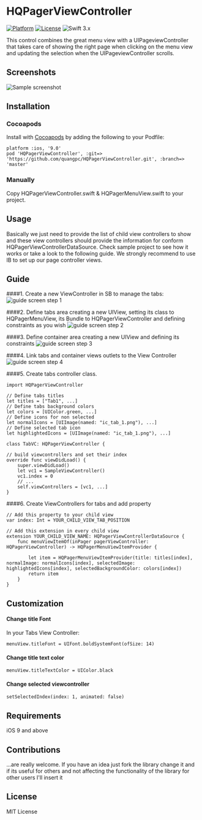 # HQPagerViewController

[![Platform](http://img.shields.io/badge/platform-iOS-blue.svg?style=flat)](https://cocoapods.org/?q=HQPagerviewcontroller) [![License](http://img.shields.io/badge/license-MIT-green.svg?style=flat)](https://github.com/Yalantis/Segmentio/blob/master/LICENSE) ![Swift 3.x](https://img.shields.io/badge/Swift-3.0-orange.svg)

This control combines the great menu view with a UIPageviewController that takes care of showing the right page when clicking on the menu view and updating the selection when the UIPageviewController scrolls.

## Screenshots
![Sample screenshot](/sample.gif)

## Installation

### Cocoapods

Install with [Cocoapods](http://cocoapods.org/) by adding the following to your Podfile:

```
platform :ios, '9.0'
pod 'HQPagerViewController', :git=> 'https://github.com/quangpc/HQPagerViewController.git', :branch=> 'master'
```

### Manually
Copy HQPagerViewController.swift & HQPagerMenuView.swift to your project.

## Usage
Basically we just need to provide the list of child view controllers to show and these view controllers should provide the information for conform HQPagerViewControllerDataSource.
Check sample project to see how it works or take a look to the following guide.
We strongly recommend to use IB to set up our page controller views.

## Guide

####1. Create a new ViewController in SB to manage the tabs:
![guide screen step 1](/guide_imgs/guide_define_tabViewController.png)

####2. Define tabs area creating a new UIView, setting its class to HQPagerMenuView, its Bundle to HQPagerViewController and defining constraints as you wish
![guide screen step 2](/guide_imgs/guide_define_menuView.png)

####3. Define container area creating a new UIView and defining its constraints
![guide screen step 3](/guide_imgs/guide_define_containerView.png)

####4. Link tabs and container views outlets to the View Controller
![guide screen step 4](/guide_imgs/guide_linked_outlets.png)

####5. Create tabs controller class.

```
import HQPagerViewController
```

```
// Define tabs titles
let titles = ["Tab1", ...]
// Define tabs background colors
let colors = [UIColor.green, ...]
// Define icons for non selected
let normalIcons = [UIImage(named: "ic_tab_1.png"), ...]
// Define selected tab icon
let highlightedIcons = [UIImage(named: "ic_tab_1.png"), ...]

```

```
class TabVC: HQPagerViewController {
```
```
// build viewcontrollers and set their index
override func viewDidLoad() {
    super.viewDidLoad()
    let vc1 = SampleViewController()
    vc1.index = 0
    // ... 
    self.viewControllers = [vc1, ...]
}
```
####6. Create ViewControllers for tabs and add property 

```
// Add this property to your child view
var index: Int = YOUR_CHILD_VIEW_TAB_POSITION
```

```
// Add this extension in every child view
extension YOUR_CHILD_VIEW_NAME: HQPagerViewControllerDataSource {
    func menuViewItemOf(inPager pagerViewController: HQPagerViewController) -> HQPagerMenuViewItemProvider {

        let item = HQPagerMenuViewItemProvider(title: titles[index], normalImage: normalIcons[index], selectedImage: highlightedIcons[index], selectedBackgroundColor: colors[index])
        return item
    }
}

```

## Customization

#### Change title Font
In your Tabs View Controller:

```
menuView.titleFont = UIFont.boldSystemFont(ofSize: 14)
```

#### Change title text color

```
menuView.titleTextColor = UIColor.black
```

#### Change selected viewcontroller

```
setSelectedIndex(index: 1, animated: false)
```

## Requirements
iOS 9 and above

## Contributions  
...are really welcome. If you have an idea just fork the library change it and if its useful for others and not affecting the functionality of the library for other users I'll insert it

## License
MIT License
